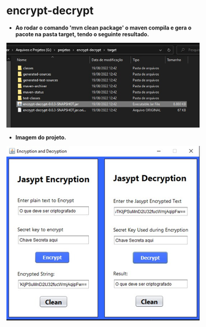 # encrypt-decrypt

* **Ao rodar o comando 'mvn clean package' o maven compila e gera o pacote na pasta target, tendo o seguinte resultado.**


![alt text](https://github.com/StringRafa/encrypt-decrypt/blob/main/src/main/resources/image/target.png)

* **Imagem do projeto.**


![alt text](https://github.com/StringRafa/encrypt-decrypt/blob/main/src/main/resources/image/encrypt-decrypt.png)

